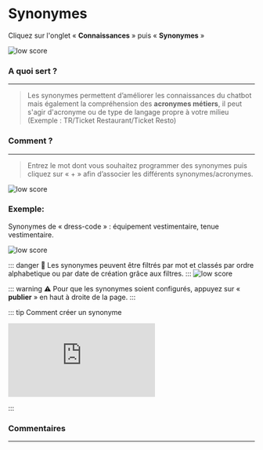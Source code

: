 # Synonymes

Cliquez sur l'onglet « **Connaissances** » puis « **Synonymes** »

<div class="image_center">
  <img :src="$withBase('/assets/img/fr/connaissances/synonyme1.png')" alt="low score">
</div>




### A quoi sert ?
---
>Les synonymes permettent d’améliorer les connaissances du chatbot mais également la compréhension des **acronymes métiers**, il peut s'agir d'acronyme ou de type de langage propre à votre milieu (Exemple : TR/Ticket Restaurant/Ticket Resto)


### Comment ?
---
>Entrez le mot dont vous souhaitez programmer des synonymes puis cliquez sur « + » afin d’associer les différents synonymes/acronymes.

<div class="image_center">
  <img :src="$withBase('/assets/img/fr/connaissances/synonyme2.png')" alt="low score">
</div>



### Exemple:

Synonymes de « dress-code » : équipement vestimentaire, tenue vestimentaire.

<div class="image_center">
  <img :src="$withBase('/assets/img/fr/connaissances/synonyme3.png')" alt="low score">
</div>


::: danger 🔴
Les synonymes peuvent être filtrés par mot et classés par ordre alphabetique ou par date de création grâce aux filtres.
:::
<img :src="$withBase('/assets/img/fr/connaissances/synonyme4.png')" alt="low score">

::: warning ⚠️
Pour que les synonymes soient configurés, appuyez sur « **publier** » en haut à droite de la page.
:::

::: tip Comment créer un synonyme
<br style="margin: .5rem 0;" >

<iframe class="video_embed" src="https://www.youtube.com/embed/05TwZrXej6k?list=PLRFG2FXmQTR_EV3iWJ9HL2Go95WhNq9Qb" frameborder="0" allow="accelerometer; autoplay; encrypted-media; gyroscope; picture-in-picture" allowfullscreen></iframe>
<br style="margin: .5rem 0;" >

:::


### Commentaires
---
<Commentaire />
